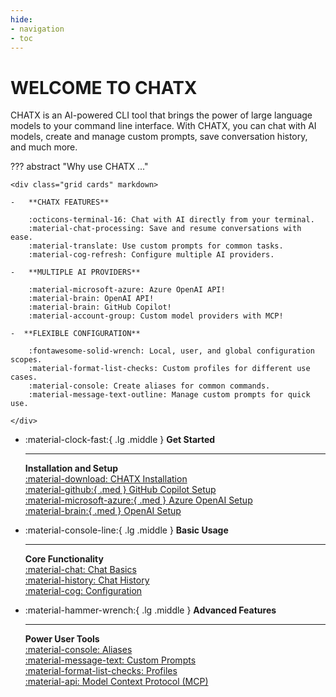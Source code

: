 ```yaml
---
hide:
- navigation
- toc
---
```

# WELCOME TO CHATX

CHATX is an AI-powered CLI tool that brings the power of large language models to your command line interface. With CHATX, you can chat with AI models, create and manage custom prompts, save conversation history, and much more.

??? abstract "Why use CHATX ..."

    <div class="grid cards" markdown>

    -   **CHATX FEATURES**  

        :octicons-terminal-16: Chat with AI directly from your terminal.  
        :material-chat-processing: Save and resume conversations with ease.  
        :material-translate: Use custom prompts for common tasks.  
        :material-cog-refresh: Configure multiple AI providers.  

    -   **MULTIPLE AI PROVIDERS**  

        :material-microsoft-azure: Azure OpenAI API!  
        :material-brain: OpenAI API!  
        :material-brain: GitHub Copilot!  
        :material-account-group: Custom model providers with MCP!  

    -  **FLEXIBLE CONFIGURATION**  

        :fontawesome-solid-wrench: Local, user, and global configuration scopes.  
        :material-format-list-checks: Custom profiles for different use cases.  
        :material-console: Create aliases for common commands.  
        :material-message-text-outline: Manage custom prompts for quick use.  

    </div>

<div class="grid cards" markdown>

-   :material-clock-fast:{ .lg .middle } __Get Started__

    ---

    **Installation and Setup**  
    [:material-download: CHATX Installation](/install-chatx-cli.md)  
    [:material-github:{ .med } GitHub Copilot Setup](/providers/github-copilot.md)  
    [:material-microsoft-azure:{ .med } Azure OpenAI Setup](/providers/azure-openai.md)  
    [:material-brain:{ .med } OpenAI Setup](/providers/openai.md)  

-   :material-console-line:{ .lg .middle } __Basic Usage__

    ---

    **Core Functionality**  
    [:material-chat: Chat Basics](/basics/chat.md)  
    [:material-history: Chat History](/basics/chat-history.md)  
    [:material-cog: Configuration](/usage/configuration.md)  

-   :material-hammer-wrench:{ .lg .middle } __Advanced Features__

    ---

    **Power User Tools**  
    [:material-console: Aliases](/advanced/aliases.md)  
    [:material-message-text: Custom Prompts](/advanced/prompts.md)  
    [:material-format-list-checks: Profiles](/advanced/profiles.md)  
    [:material-api: Model Context Protocol (MCP)](/advanced/mcp.md)  

</div>
